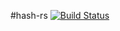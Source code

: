 #hash-rs
[![Build Status](https://travis-ci.org/asukharev/hash-rs.svg?branch=master)](https://travis-ci.org/asukharev/hash-rs)
